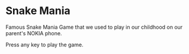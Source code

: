 # Snake Mania 
Famous Snake Mania Game that we used to play in our childhood on our parent's NOKIA phone.

Press any key to play the game.
